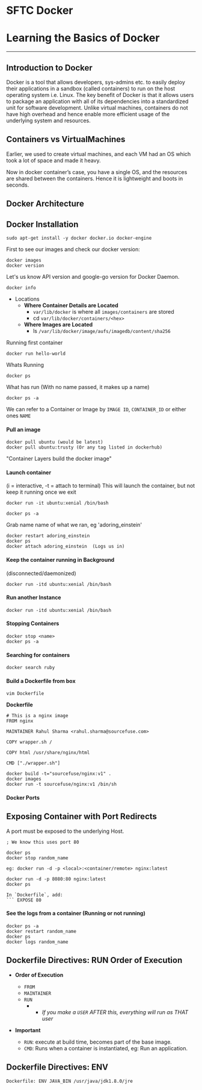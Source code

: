 # SFTC Docker

# Learning the Basics of Docker
---

## Introduction to Docker

Docker is a tool that allows developers, sys-admins etc. to easily deploy their applications in a sandbox (called containers) to run on the host operating system i.e. Linux. The key benefit of Docker is that it allows users to package an application with all of its dependencies into a standardized unit for software development. Unlike virtual machines, containers do not have high overhead and hence enable more efficient usage of the underlying system and resources.


## Containers vs VirtualMachines


Earlier, we used to create virtual machines, and each VM had an OS which took a lot of space and made it heavy.

Now in docker container’s case, you have a single OS, and the resources are shared between the containers. Hence it is lightweight and boots in seconds.



## Docker Architecture

## Docker Installation
```
sudo apt-get install -y docker docker.io docker-engine
```

First to see our images and check our docker version:
```
docker images
docker version
```

Let's us know API version and google-go version for Docker Daemon.
```
docker info
```

- Locations
    - **Where Container Details are Located**
        - `var/lib/docker` is where all `images/containers` are stored
        - cd `var/lib/docker/containers/<hex>`
    - **Where Images are Located**
        - ls `/var/lib/docker/image/aufs/imagedb/content/sha256`
        
Running first container
```
docker run hello-world    
```

Whats Running
```
docker ps
```

What has run (With no name passed, it makes up a name)
```
docker ps -a
```

We can refer to a Container or Image by `IMAGE ID`, `CONTAINER_ID` or either ones `NAME`

#### Pull an image
```
docker pull ubuntu (would be latest)
docker pull ubuntu:trusty (Or any tag listed in dockerhub)
```

"Container Layers build the docker image"

#### Launch container
(i = interactive, -t = attach to terminal)
This will launch the container, but not keep it running once we exit

```
docker run -it ubuntu:xenial /bin/bash
```

```
docker ps -a
```

Grab name name of what we ran, eg 'adoring_einstein'

```
docker restart adoring_einstein
docker ps
docker attach adoring_einstein  (Logs us in)
```

#### Keep the container running in Background
(disconnected/daemonized)

```
docker run -itd ubuntu:xenial /bin/bash
```

#### Run another Instance

```
docker run -itd ubuntu:xenial /bin/bash
```

#### Stopping Containers
```
docker stop <name>
docker ps -a
```

#### Searching for containers
```
docker search ruby
```


#### Build a Dockerfile from box

```
vim Dockerfile
```

**Dockerfile**
```
# This is a nginx image
FROM nginx

MAINTAINER Rahul Sharma <rahul.sharma@sourcefuse.com>

COPY wrapper.sh /

COPY html /usr/share/nginx/html

CMD ["./wrapper.sh"]
```

```
docker build -t="sourcefuse/nginx:v1" .
docker images
docker run -t sourcefuse/nginx:v1 /bin/sh
```

#### Docker Ports
## Exposing Container with Port Redirects

A port must be exposed to the underlying Host.

```
; We know this uses port 80

docker ps
docker stop random_name

eg: docker run -d -p <local>:<container/remote> nginx:latest

docker run -d -p 8080:80 nginx:latest
docker ps

In `Dockerfile`, add:
``` EXPOSE 80
```
#### See the logs from a container (Running or not running)
```
docker ps -a
docker restart random_name
docker ps
docker logs random_name
```

## Dockerfile Directives: RUN Order of Execution

- **Order of Execution**
    - `FROM`
    - `MAINTAINER`
    - `RUN`
        - * _If you make a `USER` AFTER this, everything will run as THAT user_

- **Important**
    - `RUN`: execute at build time, becomes part of the base image.
    - `CMD`: Runs when a container is instantiated, eg: Run an application.


## Dockerfile Directives: ENV

`Dockerfile:
ENV JAVA_BIN /usr/java/jdk1.8.0/jre`



